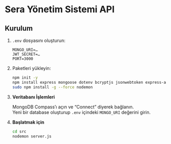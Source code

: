 # Sera Yönetim Sistemi API

## Kurulum

1. `.env` dosyasını oluşturun:

      ```
      MONGO_URI=…
      JWT_SECRET=…
      PORT=3000
      ```
2. Paketleri yükleyin:

      ```bash
      npm init -y
      npm install express mongoose dotenv bcryptjs jsonwebtoken express-async-handler
      sudo npm install -g --force nodemon
      ```
3. **Veritabanı İşlemleri**

   MongoDB Compass’ı açın ve “Connect” diyerek bağlanın.  
   Yeni bir database oluşturup `.env` içindeki `MONGO_URI` değerini girin.

4. **Başlatmak için**

   ```bash
   cd src
   nodemon server.js




